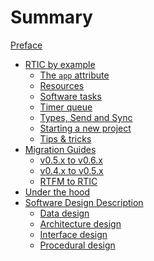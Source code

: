 # Summary

[Preface](./preface.md)

- [RTIC by example](./by-example.md)
  - [The `app` attribute](./by-example/app.md)
  - [Resources](./by-example/resources.md)
  - [Software tasks](./by-example/tasks.md)
  - [Timer queue](./by-example/timer-queue.md)
  - [Types, Send and Sync](./by-example/types-send-sync.md)
  - [Starting a new project](./by-example/new.md)
  - [Tips & tricks](./by-example/tips.md)
- [Migration Guides](./migration.md)
  - [v0.5.x to v0.6.x](./migration/migration_v5.md)
  - [v0.4.x to v0.5.x](./migration/migration_v4.md)
  - [RTFM to RTIC](./migration/migration_rtic.md)
- [Under the hood](./internals.md)
  <!--- [Interrupt configuration](./internals/interrupt-configuration.md)-->
  <!--- [Non-reentrancy](./internals/non-reentrancy.md)-->
  <!--- [Access control](./internals/access.md)-->
  <!--- [Late resources](./internals/late-resources.md)-->
  <!--- [Critical sections](./internals/critical-sections.md)-->
  <!--- [Ceiling analysis](./internals/ceilings.md)-->
  <!--- [Software tasks](./internals/tasks.md)-->
  <!--- [Timer queue](./internals/timer-queue.md)-->
- [Software Design Description](./sdd.md)
  - [Data design](./sdd/data.md)
  - [Architecture design](./sdd/architecture.md)
  - [Interface design](./sdd/interface.md)
  - [Procedural design](./sdd/procedural.md)
